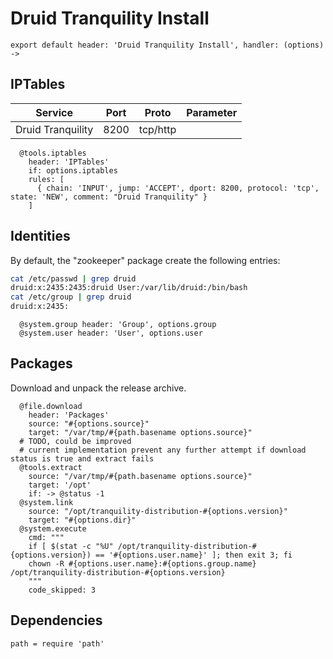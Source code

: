 
# Druid Tranquility Install

    export default header: 'Druid Tranquility Install', handler: (options) ->

## IPTables

| Service           | Port | Proto    | Parameter                   |
|-------------------|------|----------|-----------------------------|
| Druid Tranquility | 8200 | tcp/http |                             |

      @tools.iptables
        header: 'IPTables'
        if: options.iptables
        rules: [
          { chain: 'INPUT', jump: 'ACCEPT', dport: 8200, protocol: 'tcp', state: 'NEW', comment: "Druid Tranquility" }
        ]

## Identities

By default, the "zookeeper" package create the following entries:

```bash
cat /etc/passwd | grep druid
druid:x:2435:2435:druid User:/var/lib/druid:/bin/bash
cat /etc/group | grep druid
druid:x:2435:
```

      @system.group header: 'Group', options.group
      @system.user header: 'User', options.user

## Packages

Download and unpack the release archive.

      @file.download
        header: 'Packages'
        source: "#{options.source}"
        target: "/var/tmp/#{path.basename options.source}"
      # TODO, could be improved
      # current implementation prevent any further attempt if download status is true and extract fails
      @tools.extract
        source: "/var/tmp/#{path.basename options.source}"
        target: '/opt'
        if: -> @status -1
      @system.link
        source: "/opt/tranquility-distribution-#{options.version}"
        target: "#{options.dir}"
      @system.execute
        cmd: """
        if [ $(stat -c "%U" /opt/tranquility-distribution-#{options.version}) == '#{options.user.name}' ]; then exit 3; fi
        chown -R #{options.user.name}:#{options.group.name} /opt/tranquility-distribution-#{options.version}
        """
        code_skipped: 3

## Dependencies

    path = require 'path'
